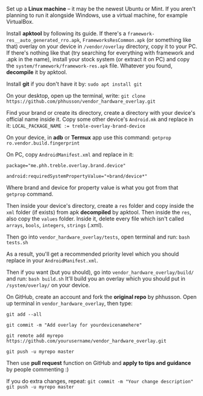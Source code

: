 Set up a **Linux machine** – it may be the newest Ubuntu or Mint. If you aren't planning to run it alongside Windows, use a virtual machine, for example VirtualBox.

Install **apktool** by following its guide.
If there's a `framework-res__auto_generated_rro.apk`, `FrameworksResCommon.apk` (or something like that) overlay on your device in `/vendor/overlay` directory, copy it to your PC. If there's nothing like that (try searching for everything with framework and .apk in the name), install your stock system (or extract it on PC) and copy the `system/framework/framework-res.apk` file.
Whatever you found, **decompile** it by apktool.

Install **git** if you don't have it by:
`sudo apt install git`

On your desktop, open up the terminal, write:
`git clone https://github.com/phhusson/vendor_hardware_overlay.git`

Find your brand or create its directory, create a directory with your device's official name inside it. Copy some other device's `Android.mk` and replace in it:
`LOCAL_PACKAGE_NAME := treble-overlay-brand-device`

On your device, in **adb** or **Termux** app use this command:
`getprop ro.vendor.build.fingerprint`

On PC, copy `AndroidManifest.xml` and replace in it:

`package="me.phh.treble.overlay.brand.device"`

`android:requiredSystemPropertyValue="+brand/device*"`

Where brand and device for property value is what you got from that `getprop` command.

Then inside your device's directory, create a `res` folder and copy inside the `xml` folder (if exists) from apk **decompiled** by apktool. Then inside the `res`, also copy the `values` folder. Inside it, delete every file which isn't called `arrays`, `bools`, `integers`, `strings` (.xml).

Then go into `vendor_hardware_overlay/tests`, open terminal and run:
`bash tests.sh`

As a result, you'll get a recommended priority level which you should replace in your `AndroidManifest.xml`.

Then if you want (but you should), go into `vendor_hardware_overlay/build/` and run:
`bash build.sh`
It'll build you an overlay which you should put in `/system/overlay/` on your device.

On GitHub, create an account and fork the **original repo** by phhusson.
Open up terminal in `vendor_hardware_overlay`, then type:

`git add --all`

`git commit -m "Add overlay for yourdevicenamehere"`

`git remote add myrepo https://github.com/yourusername/vendor_hardware_overlay.git`

`git push -u myrepo master`


Then use **pull request** function on GitHub and **apply to tips and guidance** by people commenting :)

If you do extra changes, repeat:
`git commit -m "Your change description"`
`git push -u myrepo master`